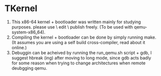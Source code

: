 # TKernel
1. This x86-64 kernel + bootloader was written mainly for studying purposes. please use \ edit \ publish freely. (To be used with qemu-system-x86_64).
2. Compiling the kernel + bootloader can be done by simply running make. (It assumes you are using a self build cross-compiler, read about it online.)
3. Debuggin can be acheived by running the run_qemu.sh script + gdb, I suggest hbreak (ing) after moving to long mode, since gdb acts badly for some reason when trying to change architectures when remote deubgging qemu.
